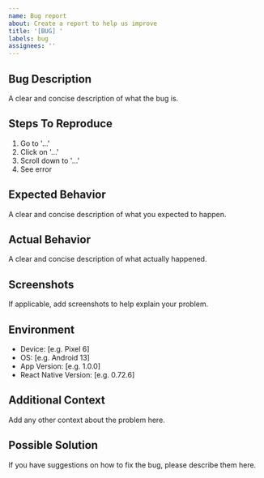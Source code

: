 ```yaml
---
name: Bug report
about: Create a report to help us improve
title: '[BUG] '
labels: bug
assignees: ''
---
```


## Bug Description

A clear and concise description of what the bug is.

## Steps To Reproduce

1. Go to '...'
2. Click on '...'
3. Scroll down to '...'
4. See error

## Expected Behavior

A clear and concise description of what you expected to happen.

## Actual Behavior

A clear and concise description of what actually happened.

## Screenshots

If applicable, add screenshots to help explain your problem.

## Environment

- Device: [e.g. Pixel 6]
- OS: [e.g. Android 13]
- App Version: [e.g. 1.0.0]
- React Native Version: [e.g. 0.72.6]

## Additional Context

Add any other context about the problem here.

## Possible Solution

If you have suggestions on how to fix the bug, please describe them here.

